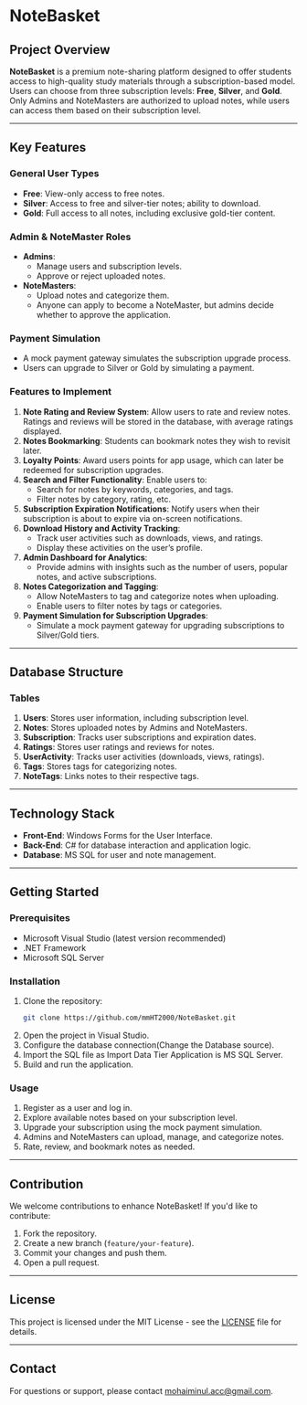 # NoteBasket

## Project Overview

**NoteBasket** is a premium note-sharing platform designed to offer students access to high-quality study materials through a subscription-based model. Users can choose from three subscription levels: **Free**, **Silver**, and **Gold**. Only Admins and NoteMasters are authorized to upload notes, while users can access them based on their subscription level.

---

## Key Features

### General User Types
- **Free**: View-only access to free notes.
- **Silver**: Access to free and silver-tier notes; ability to download.
- **Gold**: Full access to all notes, including exclusive gold-tier content.

### Admin & NoteMaster Roles
- **Admins**:
  - Manage users and subscription levels.
  - Approve or reject uploaded notes.
- **NoteMasters**:
  - Upload notes and categorize them.
  - Anyone can apply to become a NoteMaster, but admins decide whether to approve the application.

### Payment Simulation
- A mock payment gateway simulates the subscription upgrade process.
- Users can upgrade to Silver or Gold by simulating a payment.

### Features to Implement
1. **Note Rating and Review System**: Allow users to rate and review notes. Ratings and reviews will be stored in the database, with average ratings displayed.
2. **Notes Bookmarking**: Students can bookmark notes they wish to revisit later.
3. **Loyalty Points**: Award users points for app usage, which can later be redeemed for subscription upgrades.
4. **Search and Filter Functionality**: Enable users to:
   - Search for notes by keywords, categories, and tags.
   - Filter notes by category, rating, etc.
5. **Subscription Expiration Notifications**: Notify users when their subscription is about to expire via on-screen notifications.
6. **Download History and Activity Tracking**:
   - Track user activities such as downloads, views, and ratings.
   - Display these activities on the user’s profile.
7. **Admin Dashboard for Analytics**:
   - Provide admins with insights such as the number of users, popular notes, and active subscriptions.
8. **Notes Categorization and Tagging**:
   - Allow NoteMasters to tag and categorize notes when uploading.
   - Enable users to filter notes by tags or categories.
9. **Payment Simulation for Subscription Upgrades**:
   - Simulate a mock payment gateway for upgrading subscriptions to Silver/Gold tiers.

---

## Database Structure

### Tables
1. **Users**: Stores user information, including subscription level.
2. **Notes**: Stores uploaded notes by Admins and NoteMasters.
3. **Subscription**: Tracks user subscriptions and expiration dates.
4. **Ratings**: Stores user ratings and reviews for notes.
5. **UserActivity**: Tracks user activities (downloads, views, ratings).
6. **Tags**: Stores tags for categorizing notes.
7. **NoteTags**: Links notes to their respective tags.

---

## Technology Stack

- **Front-End**: Windows Forms for the User Interface.
- **Back-End**: C# for database interaction and application logic.
- **Database**: MS SQL for user and note management.

---

## Getting Started

### Prerequisites
- Microsoft Visual Studio (latest version recommended)
- .NET Framework
- Microsoft SQL Server

### Installation
1. Clone the repository:
   ```bash
   git clone https://github.com/mmHT2000/NoteBasket.git
   ```
2. Open the project in Visual Studio.
3. Configure the database connection(Change the Database source).
4. Import the SQL file as Import Data Tier Application is MS SQL Server.
5. Build and run the application.

### Usage
1. Register as a user and log in.
2. Explore available notes based on your subscription level.
3. Upgrade your subscription using the mock payment simulation.
4. Admins and NoteMasters can upload, manage, and categorize notes.
5. Rate, review, and bookmark notes as needed.

---

## Contribution

We welcome contributions to enhance NoteBasket! If you'd like to contribute:
1. Fork the repository.
2. Create a new branch (`feature/your-feature`).
3. Commit your changes and push them.
4. Open a pull request.

---

## License

This project is licensed under the MIT License - see the [LICENSE](https://en.wikipedia.org/wiki/MIT_License) file for details.

---

## Contact

For questions or support, please contact [mohaiminul.acc@gmail.com](mailto:mohaiminul.acc@gmail.com).
